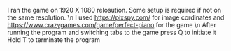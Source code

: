 I ran the game on 1920 X 1080 relosution. Some setup is required if not on the same resolution. \n
I used https://pixspy.com/ for image cordinates and https://www.crazygames.com/game/perfect-piano for the game \n
After running the program and switching tabs to the game press Q to initiate it
Hold T to terminate the program
